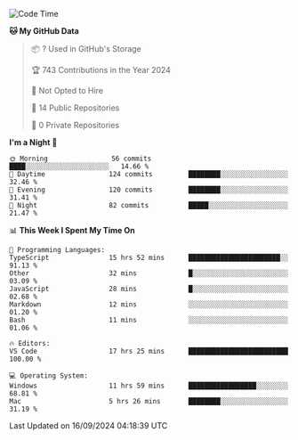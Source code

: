 <!--START_SECTION:waka-->
![Code Time](http://img.shields.io/badge/Code%20Time-6%2C118%20hrs%2023%20mins-blue)

**🐱 My GitHub Data** 

> 📦 ? Used in GitHub's Storage 
 > 
> 🏆 743 Contributions in the Year 2024
 > 
> 🚫 Not Opted to Hire
 > 
> 📜 14 Public Repositories 
 > 
> 🔑 0 Private Repositories 
 > 
**I'm a Night 🦉** 

```text
🌞 Morning                56 commits          ████░░░░░░░░░░░░░░░░░░░░░   14.66 % 
🌆 Daytime                124 commits         ████████░░░░░░░░░░░░░░░░░   32.46 % 
🌃 Evening                120 commits         ████████░░░░░░░░░░░░░░░░░   31.41 % 
🌙 Night                  82 commits          █████░░░░░░░░░░░░░░░░░░░░   21.47 % 
```


📊 **This Week I Spent My Time On** 

```text
💬 Programming Languages: 
TypeScript               15 hrs 52 mins      ███████████████████████░░   91.13 % 
Other                    32 mins             █░░░░░░░░░░░░░░░░░░░░░░░░   03.09 % 
JavaScript               28 mins             █░░░░░░░░░░░░░░░░░░░░░░░░   02.68 % 
Markdown                 12 mins             ░░░░░░░░░░░░░░░░░░░░░░░░░   01.20 % 
Bash                     11 mins             ░░░░░░░░░░░░░░░░░░░░░░░░░   01.06 % 

🔥 Editors: 
VS Code                  17 hrs 25 mins      █████████████████████████   100.00 % 

💻 Operating System: 
Windows                  11 hrs 59 mins      █████████████████░░░░░░░░   68.81 % 
Mac                      5 hrs 26 mins       ████████░░░░░░░░░░░░░░░░░   31.19 % 
```


 Last Updated on 16/09/2024 04:18:39 UTC
<!--END_SECTION:waka-->

